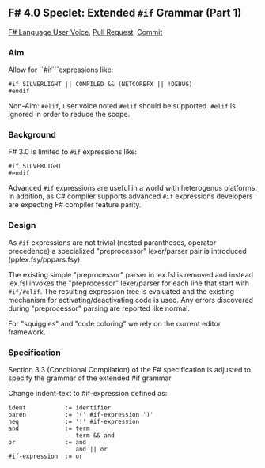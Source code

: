 ## F# 4.0 Speclet: Extended ``#if`` Grammar (Part 1)

[F# Language User Voice](https://fslang.uservoice.com/forums/245727-f-language/suggestions/6079342-allow-extended-if-grammar), [Pull Request](https://github.com/dotnet/fsharp/pull/55/), [Commit](https://github.com/dotnet/fsharp/commit/438eae21c91d8648f88ea8b343640b1b60460fad)

### Aim

Allow for ``#if```expressions like:

    #if SILVERLIGHT || COMPILED && (NETCOREFX || !DEBUG)
    #endif

Non-Aim: ``#elif``, user voice noted ``#elif`` should be supported. ``#elif`` is ignored in order to reduce the scope.

### Background

F# 3.0 is limited to ``#if`` expressions like:

    #if SILVERLIGHT
    #endif

Advanced ``#if`` expressions are useful in a world with heterogenus platforms. In addition, as C# compiler supports advanced ``#if`` expressions developers are expecting F# compiler feature parity.

### Design

As ``#if`` expressions are not trivial (nested parantheses, operator precedence) a specialized "preprocessor" lexer/parser pair is introduced (pplex.fsy/pppars.fsy).

The existing simple "preprocessor" parser in lex.fsl is removed and instead lex.fsl invokes the "preprocessor" lexer/parser for each line that start with ``#if/#elif``. The resulting expression tree is evaluated and the existing mechanism for activating/deactivating code is used. Any errors discovered during "preprocessor" parsing are reported like normal.

For "squiggles" and "code coloring" we rely on the current editor framework. 

### Specification

Section 3.3 (Conditional Compilation) of the F# specification is adjusted to specify the grammar of the extended #if grammar

Change indent-text to #if-expression defined as:

    ident           := identifier
    paren           := '(' #if-expression ')'
    neg             := '!' #if-expression
    and             := term
                       term && and
    or              := and
                       and || or
    #if-expression  := or

